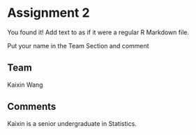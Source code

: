 # Assignment 2

You found it!  Add text to as if it were a regular R Markdown file.

Put your name in the Team Section and comment

## Team

Kaixin Wang

## Comments

Kaixin is a senior undergraduate in Statistics.
